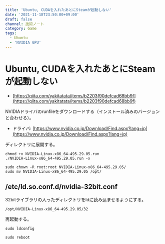 ```yaml
---
title: 'Ubuntu, CUDAを入れたあとにSteamが起動しない'
date: '2021-11-18T23:50:00+09:00'
draft: false
channel: 技術ノート
category: Game
tags:
  - Ubuntu
  - 'NVIDIA GPU'
---
```

# Ubuntu, CUDAを入れたあとにSteamが起動しない

- [https://qiita.com/yakitatata/items/b2203f90defcad68bb9f](https://qiita.com/yakitatata/items/b2203f90defcad68bb9f)

NVIDIAドライバのrunfileをダウンロードする（インストール済みのバージョンと合わせる）。

- ドライバ: [https://www.nvidia.co.jp/Download/Find.aspx?lang=jp](https://www.nvidia.co.jp/Download/Find.aspx?lang=jp)

ディレクトリに展開する。

```shell
chmod +x NVIDIA-Linux-x86_64-495.29.05.run
./NVIDIA-Linux-x86_64-495.29.05.run -x

sudo chown -R root:root NVIDIA-Linux-x86_64-495.29.05/
sudo mv NVIDIA-Linux-x86_64-495.29.05 /opt/
```

## /etc/ld.so.conf.d/nvidia-32bit.conf

32bitライブラリの入ったディレクトリをldに読み込ませるようにする。

```
/opt/NVIDIA-Linux-x86_64-495.29.05/32
```

再起動する。

```shell
sudo ldconfig

sudo reboot
```
